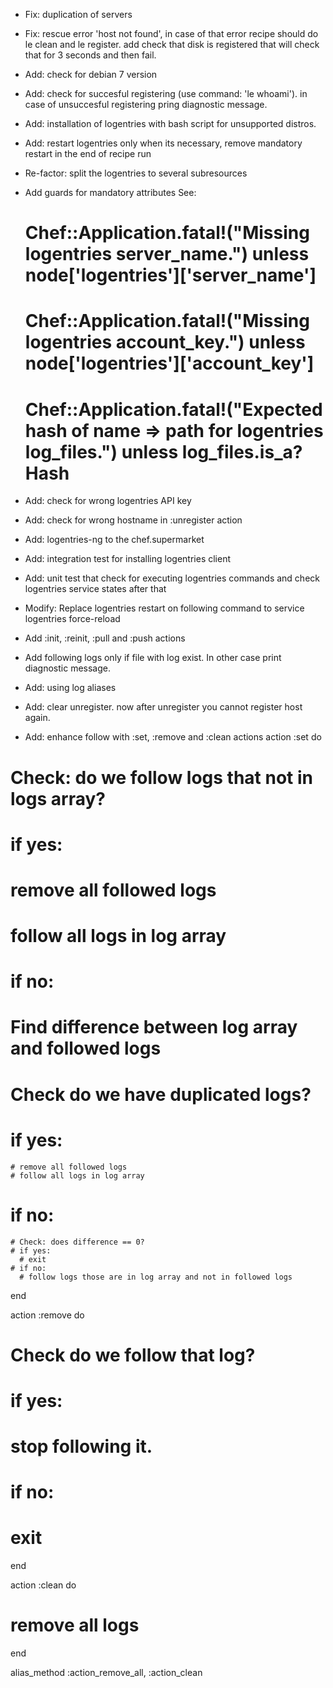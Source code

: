 * Fix: duplication of servers
* Fix: rescue error 'host not found', in case of that error recipe should do le clean and le register. add check that disk is registered that will check that for 3 seconds and then fail.
* Add: check for debian 7 version
* Add: check for succesful registering (use command: 'le whoami'). in case of unsuccesful registering pring diagnostic message.
* Add: installation of logentries with bash script for unsupported distros.
* Add: restart logentries only when its necessary, remove mandatory restart in the end of recipe run
* Re-factor: split the logentries to several subresources
* Add guards for mandatory attributes
  See:
  # Chef::Application.fatal!("Missing logentries server_name.") unless node['logentries']['server_name']
  # Chef::Application.fatal!("Missing logentries account_key.") unless node['logentries']['account_key']
  # Chef::Application.fatal!("Expected hash of name => path for logentries log_files.") unless log_files.is_a? Hash

* Add: check for wrong logentries API key
* Add: check for wrong hostname in :unregister action
* Add: logentries-ng to the chef.supermarket
* Add: integration test for installing logentries client
* Add: unit test that check for executing logentries commands and check logentries service states after that
* Modify: Replace logentries restart on following command to service logentries force-reload
* Add :init, :reinit, :pull and :push actions
* Add following logs only if file with log exist. In other case print diagnostic message.
* Add: using log aliases
* Add: clear unregister. now after unregister you cannot register host again.
* Add: enhance follow with :set, :remove and :clean actions
action :set do
# Check: do we follow logs that not in logs array?
# if yes:
  # remove all followed logs
  # follow all logs in log array
# if no:
  # Find difference between log array and followed logs
  # Check do we have duplicated logs?
  # if yes:
    # remove all followed logs
    # follow all logs in log array
  # if no:
    # Check: does difference == 0?
    # if yes:
      # exit
    # if no:
      # follow logs those are in log array and not in followed logs 
end

action :remove do
  # Check do we follow that log?
  # if yes:
  # stop following it.
  # if no:
  # exit
end

action :clean do
  # remove all logs
end

alias_method :action_remove_all, :action_clean
